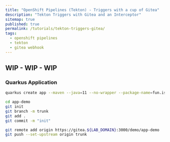 ```yaml
---
title: "OpenShift Pipelines (Tekton) - Triggers with a cup of Gitea"
description: "Tekton Triggers with Gitea and an Interceptor"
sitemap: true
published: true
permalink: /tutorials/tekton-triggers-gitea/
tags:
  - openshift pipelines
  - tekton
  - gitea webhook
---
```

## WIP - WIP - WIP

### Quarkus Application

```bash
quarkus create app --maven --java=11 --no-wrapper --package-name=fun.is.quarkus.demo fun.is.quarkus:app-demo:0.1
```

```bash
cd app-demo
git init
git branch -m trunk
git add .
git commit -m "init"
```

```bash
git remote add origin https://gitea.${LAB_DOMAIN}:3000/demo/app-demo
git push --set-upstream origin trunk
```

```yaml

```
